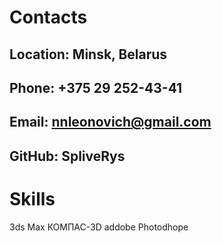 # __**Contacts**__
## Location: Minsk, Belarus
## Phone: +375 29 252-43-41
## Email: nnleonovich@gmail.com
## GitHub: SpliveRys
# Skills
3ds Max 
КОМПАС-3D
addobe Photodhope